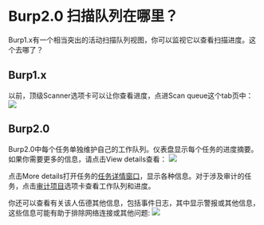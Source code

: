 # Burp2.0 扫描队列在哪里？

Burp1.x有一个相当突出的活动扫描队列视图，你可以监视它以查看扫描进度。这个去哪了？

## Burp1.x

以前，顶级Scanner选项卡可以让你查看进度，点进Scan queue这个tab页中：
![](https://portswigger.net/cms/images/25/ac/d4b31263a79c-article-screen_shot_2018-09-13_at_13.13.54.png)

## Burp2.0

Burp2.0中每个任务单独维护自己的工作队列。仪表盘显示每个任务的进度摘要。如果你需要更多的信息，请点击View details查看：
![](https://portswigger.net/cms/images/c7/1e/8d8ec8d1f44b-article-screen_shot_2018-09-20_at_11.11.53.png)

点击More details打开任务的[任务详情窗口](https://portswigger.net/burp/documentation/desktop/dashboard/task-details)，显示各种信息。对于涉及审计的任务，点击[审计项目](https://portswigger.net/burp/documentation/desktop/scanning/audit-items)选项卡查看工作队列和进度。

你还可以查看有关该人伍德其他信息，包括事件日志，其中显示警报或其他信息，这些信息可能有助于排除网络连接或其他问题:
![](https://portswigger.net/cms/images/2f/2f/fd0390d19bc3-article-screen_shot_2018-09-20_at_11.51.00.png)